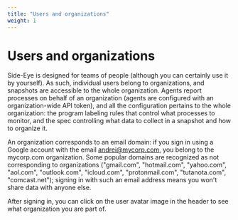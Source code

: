 ```yaml
---
title: "Users and organizations"
weight: 1
---
```


# Users and organizations

Side-Eye is designed for teams of people (although you can certainly use it by
yourself). As such, individual users belong to organizations, and snapshots are
accessible to the whole organization. Agents report processes on behalf of an
organization (agents are configured with an organization-wide API token), and
all the configuration pertains to the whole organization: the program labeling
rules that control what processes to monitor, and the spec controlling what data
to collect in a snapshot and how to organize it.

An organization corresponds to an email domain: if you sign in using a Google
account with the email andrei@mycorp.com, you belong to the mycorp.com
organization. Some popular domains are recognized as not corresponding to
organizations ("gmail.com", "hotmail.com", "yahoo.com", "aol.com",
"outlook.com", "icloud.com", "protonmail.com", "tutanota.com", "comcast.net");
signing in with such an email address means you won't share data with anyone
else.

After signing in, you can click on the user avatar image in the header to see
what organization you are part of.
